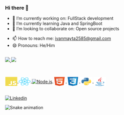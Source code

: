 ### Hi there 👋

- 🔭 I’m currently working on: FullStack development
- 🌱 I’m currently learning Java and SpringBoot
- 👯 I’m looking to collaborate on: Open source projects
<!-- 💬 Ask me about: -->
- 📫 How to reach me: ivanmayta2585@gmail.com
- 😄 Pronouns: He/Him

##

<div style="display: flex">
  <a href="https://github.com/Joao-M20">
  <img height="180em" src="https://github-readme-stats.vercel.app/api?username=Joao-M20&show_icons=true&theme=dracula&include_all_commits=true&count_private=true"/>
  <img height="180em" src="https://github-readme-stats.vercel.app/api/top-langs/?username=Joao-M20&layout=compact&langs_count=7&theme=dracula"/>
</div>
  
##

<div style="display: inline_block"><br>
  <img align="center" alt="Js" height="30" width="40" src="https://raw.githubusercontent.com/devicons/devicon/master/icons/javascript/javascript-plain.svg">
  <img align="center" alt="React" height="30" width="40" src="https://raw.githubusercontent.com/devicons/devicon/master/icons/react/react-original.svg">
  <img align="center" alt="Node.js" height="30" width="40" src="https://cdn.jsdelivr.net/gh/devicons/devicon/icons/nodejs/nodejs-original-wordmark.svg" />
  <img align="center" alt="HTML" height="30" width="40" src="https://raw.githubusercontent.com/devicons/devicon/master/icons/html5/html5-original.svg">
  <img align="center" alt="CSS" height="30" width="40" src="https://raw.githubusercontent.com/devicons/devicon/master/icons/css3/css3-original.svg">
  <img align="center" alt="Python" height="30" width="40" src="https://raw.githubusercontent.com/devicons/devicon/master/icons/python/python-original.svg">
  <img align="center" alt="Java" height="30" width="40" src="https://raw.githubusercontent.com/devicons/devicon/master/icons/java/java-original.svg">
  <!--<img align="right" alt="user-pic" height="150" style="border-radius:50px;" src="">-->
</div>
  
##
 
<div>
  <a href="https://www.linkedin.com/in/ivan-joao-mayta21/" target="_blank"><img align="center" alt="Linkedin" src="https://img.shields.io/badge/LinkedIn-0077B5?style=for-the-badge&logo=linkedin&logoColor=white"></a>
  
  ![Snake animation](https://github.com/Joao-M20/Joao-M20/blob/output/github-contribution-grid-snake.svg)
</div>
